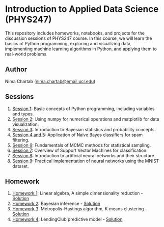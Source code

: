 # Introduction to Applied Data Science (PHYS247)

This repository includes homeworks, notebooks, and projects for the discussion sessions of PHYS247 course. In this course, we will learn the basics of Python programming, exploring and visualizing data, implementing machine learning algorithms in Python, and applying them to real-world problems.

## Author

Nima Chartab (nima.chartab@email.ucr.edu)

## Sessions

1. [Session 1](https://github.com/NimaChartab/Introduction-to-applied-data-science/blob/master/notebooks/session1.ipynb): Basic concepts of Python programming, including variables and types.
2. [Session 2](https://github.com/NimaChartab/Introduction-to-applied-data-science/blob/master/notebooks/session2.ipynb): Using numpy for numerical operations and matplotlib for data visualization.
3. [Session 3](https://github.com/NimaChartab/Introduction-to-applied-data-science/blob/master/notebooks/session3.ipynb): Introduction to Bayesian statistics and probability concepts.
4. [Session 4 and 5](https://github.com/NimaChartab/Introduction-to-applied-data-science/blob/master/notebooks/Session4-5/session4_5.ipynb): Application of Naive Bayes classifiers for spam filtering.
5. [Session 6](https://github.com/NimaChartab/Introduction-to-applied-data-science/blob/master/notebooks/session6.ipynb): Fundamentals of MCMC methods for statistical sampling.
6. [Session 7](https://github.com/NimaChartab/Introduction-to-applied-data-science/blob/master/notebooks/session7.ipynb): Overview of Support Vector Machines for classification.
7. [Session 8](https://github.com/NimaChartab/Introduction-to-applied-data-science/blob/master/notebooks/session8.ipynb): Introduction to artificial neural networks and their structure.
8. [Session 9](https://github.com/NimaChartab/Introduction-to-applied-data-science/blob/master/notebooks/session9.ipynb): Practical implementation of neural networks using the MNIST dataset.

## Homework

1. [Homework 1](https://github.com/NimaChartab/Introduction-to-applied-data-science/blob/master/Homework/Homework1.pdf): Linear algebra, A simple dimensionality reduction - [Solution](https://github.com/NimaChartab/Introduction-to-applied-data-science/blob/master/Homework/Solutions/Homework1_Solutions.ipynb)
2. [Homework 2](https://github.com/NimaChartab/Introduction-to-applied-data-science/blob/master/Homework/Homework2.pdf): Bayesian inference - [Solution](https://github.com/NimaChartab/Introduction-to-applied-data-science/blob/master/Homework/Solutions/Homework2_Solutions.ipynb)
3. [Homework 3](https://github.com/NimaChartab/Introduction-to-applied-data-science/blob/master/Homework/Homework3.pdf): Metropolis-Hastings algorithm, K-means clustering - [Solution](https://github.com/NimaChartab/Introduction-to-applied-data-science/blob/master/Homework/Solutions/Homework3_Solutions.ipynb)
4. [Homework 4](https://github.com/NimaChartab/Introduction-to-applied-data-science/blob/master/Homework/Homework4.pdf): LendingClub predictive model - [Solution](https://github.com/NimaChartab/Introduction-to-applied-data-science/blob/master/Homework/Solutions/Homework4_Solutions.ipynb)
